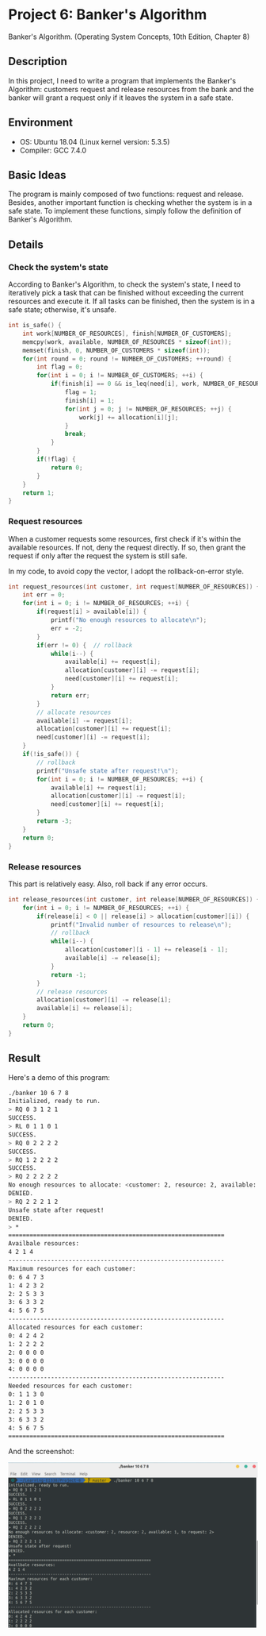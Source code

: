 # Project 6: Banker's Algorithm

Banker's Algorithm. (Operating System Concepts, 10th Edition, Chapter 8)

## Description

In this project, I need to write a program that implements the Banker's Algorithm: customers request and release resources from the bank and the banker will grant a request only if it leaves the system in a safe state.

## Environment

- OS: Ubuntu 18.04 (Linux kernel version: 5.3.5)
- Compiler: GCC 7.4.0

## Basic Ideas

The program is mainly composed of two functions: request and release. Besides, another important function is checking whether the system is in a safe state. To implement these functions, simply follow the definition of Banker's Algorithm.

## Details

### Check the system's state

According to Banker's Algorithm, to check the system's state, I need to iteratively pick a task that can be finished without exceeding the current resources and execute it. If all tasks can be finished, then the system is in a safe state; otherwise, it's unsafe.

```c
int is_safe() {
    int work[NUMBER_OF_RESOURCES], finish[NUMBER_OF_CUSTOMERS];
    memcpy(work, available, NUMBER_OF_RESOURCES * sizeof(int));
    memset(finish, 0, NUMBER_OF_CUSTOMERS * sizeof(int));
    for(int round = 0; round != NUMBER_OF_CUSTOMERS; ++round) {
        int flag = 0;
        for(int i = 0; i != NUMBER_OF_CUSTOMERS; ++i) {
            if(finish[i] == 0 && is_leq(need[i], work, NUMBER_OF_RESOURCES)) {
                flag = 1;
                finish[i] = 1;
                for(int j = 0; j != NUMBER_OF_RESOURCES; ++j) {
                    work[j] += allocation[i][j];
                }
                break;
            }
        }
        if(!flag) {
            return 0;
        }
    }
    return 1;
}
```

### Request resources

When a customer requests some resources, first check if it's within the available resources. If not, deny the request directly. If so, then grant the request if only after the request the system is still safe. 

In my code, to avoid copy the vector, I adopt the rollback-on-error style.

```c
int request_resources(int customer, int request[NUMBER_OF_RESOURCES]) {
    int err = 0;
    for(int i = 0; i != NUMBER_OF_RESOURCES; ++i) {
        if(request[i] > available[i]) {
            printf("No enough resources to allocate\n");
            err = -2;
        }
        if(err != 0) {  // rollback
            while(i--) {
                available[i] += request[i];
                allocation[customer][i] -= request[i];
                need[customer][i] += request[i];
            }
            return err;
        }
        // allocate resources
        available[i] -= request[i];
        allocation[customer][i] += request[i];
        need[customer][i] -= request[i];
    }
    if(!is_safe()) {
        // rollback
        printf("Unsafe state after request!\n");
        for(int i = 0; i != NUMBER_OF_RESOURCES; ++i) {
            available[i] += request[i];
            allocation[customer][i] -= request[i];
            need[customer][i] += request[i];
        }
        return -3;
    }
    return 0;
}
```

### Release resources

This part is relatively easy. Also, roll back if any error occurs.

```c
int release_resources(int customer, int release[NUMBER_OF_RESOURCES]) {
    for(int i = 0; i != NUMBER_OF_RESOURCES; ++i) {
        if(release[i] < 0 || release[i] > allocation[customer][i]) {
            printf("Invalid number of resources to release\n");
            // rollback
            while(i--) {
                allocation[customer][i - 1] += release[i - 1];
                available[i] -= release[i];
            }
            return -1;
        }
        // release resources
        allocation[customer][i] -= release[i];
        available[i] += release[i];
    }
    return 0;
}
```

## Result

Here's a demo of this program:

```bash
./banker 10 6 7 8
Initialized, ready to run.
> RQ 0 3 1 2 1
SUCCESS.
> RL 0 1 1 0 1
SUCCESS.
> RQ 0 2 2 2 2
SUCCESS.
> RQ 1 2 2 2 2
SUCCESS.
> RQ 2 2 2 2 2
No enough resources to allocate: <customer: 2, resource: 2, available: 1, to request: 2>
DENIED.
> RQ 2 2 2 1 2
Unsafe state after request!
DENIED.
> *
=============================================================
Availbale resources:
4 2 1 4 
-------------------------------------------------------------
Maximum resources for each customer:
0: 6 4 7 3 
1: 4 2 3 2 
2: 2 5 3 3 
3: 6 3 3 2 
4: 5 6 7 5 
-------------------------------------------------------------
Allocated resources for each customer:
0: 4 2 4 2 
1: 2 2 2 2 
2: 0 0 0 0 
3: 0 0 0 0 
4: 0 0 0 0 
-------------------------------------------------------------
Needed resources for each customer:
0: 1 1 3 0 
1: 2 0 1 0 
2: 2 5 3 3 
3: 6 3 3 2 
4: 5 6 7 5 
=============================================================
```

And the screenshot:

![screenshot](./screenshot.png)
